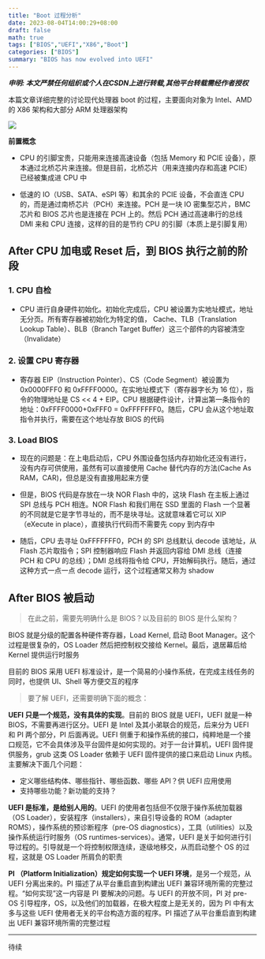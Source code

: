 ```yaml
---
title: "Boot 过程分析"
date: 2023-08-04T14:00:29+08:00
draft: false
math: true
tags: ["BIOS","UEFI","X86","Boot"]
categories: ["BIOS"]
summary: "BIOS has now evolved into UEFI"
---
```

***申明: 本文严禁任何组织或个人在CSDN上进行转载,其他平台转载需经作者授权***

本篇文章详细完整的讨论现代处理器 boot 的过程，主要面向对象为 Intel、AMD 的 X86 架构和大部分 ARM 处理器架构

![][1]

 **前置概念**

- CPU 的引脚宝贵，只能用来连接高速设备（包括 Memory 和 PCIE 设备），原本通过北桥芯片来连接。但是目前，北桥芯片（用来连接内存和高速 PCIE）已经被集成进 CPU 中

- 低速的 IO（USB、SATA、eSPI 等）和其余的 PCIE 设备，不会直连 CPU 的，而是通过南桥芯片（PCH）来连接。PCH 是一块 IO 密集型芯片，BMC 芯片和 BIOS 芯片也是连接在 PCH 上的。然后 PCH 通过高速串行的总线 DMI 来和 CPU 连接，这样的目的是节约 CPU 的引脚（本质上是引脚复用）

## After CPU 加电或 Reset 后，到 BIOS 执行之前的阶段

### 1. CPU 自检

- CPU 进行自身硬件初始化。初始化完成后，CPU 被设置为实地址模式，地址无分页。所有寄存器被初始化为特定的值， Cache、TLB（Translation Lookup Table）、BLB（Branch Target Buffer）这三个部件的内容被清空（Invalidate）

### 2. 设置 CPU 寄存器

- 寄存器 EIP（Instruction Pointer）、CS（Code Segment）被设置为 0x0000FFF0 和 0xFFFF0000。在实地址模式下（寄存器字长为 16 位），指令的物理地址是 CS << 4 + EIP。CPU 根据硬件设计，计算出第一条指令的地址：0xFFFF0000+0xFFF0 = 0xFFFFFFF0。随后，CPU 会从这个地址取指令并执行，需要在这个地址存放 BIOS 的代码

### 3. Load BIOS

- 现在的问题是：在上电启动后，CPU 外围设备包括内存初始化还没有进行，没有内存可供使用，虽然有可以直接使用 Cache 替代内存的方法(Cache As RAM，CAR)，但总是没有直接用起来方便

- 但是，BIOS 代码是存放在一块 NOR Flash 中的，这块 Flash 在主板上通过 SPI 总线与 PCH 相连。NOR Flash 和我们用在 SSD 里面的 Flash 一个显著的不同就是它是字节寻址的，而不是块寻址。这就意味着它可以 XIP（eXecute in place），直接执行代码而不需要先 copy 到内存中

- 随后，CPU 去寻址 0xFFFFFFF0，PCH 的 SPI 总线默认 decode 该地址，从 Flash 芯片取指令；SPI 控制器响应 Flash 并返回内容给 DMI 总线（连接 PCH 和 CPU 的总线）；DMI 总线将指令给 CPU，开始解码执行。随后，通过这种方式一点一点 decode 运行，这个过程通常又称为 shadow

## After BIOS 被启动

> 在此之前，需要先明确什么是 BIOS？以及目前的 BIOS 是什么架构？

BIOS 就是分级的配置各种硬件寄存器，Load Kernel, 启动 Boot Manager。这个过程是很复杂的，OS Loader 然后把控制权交接给 Kernel。最后，退居幕后给 Kernel 提供运行时服务

目前的 BIOS 采用 UEFI 标准设计，是一个简易的小操作系统，在完成主线任务的同时，也提供 UI、Shell 等方便交互的程序

> 要了解 UEFI，还需要明确下面的概念：

**UEFI 只是一个规范，没有具体的实现**。目前的 BIOS 就是 UEFI，UEFI 就是一种 BIOS，不需要再进行区分。UEFI 是 Intel 及其小弟联合的规范，后来分为 UEFI 和 PI 两个部分，PI 后面再说。UEFI 侧重于和操作系统的接口，纯粹地是一个接口规范，它不会具体涉及平台固件是如何实现的。对于一台计算机，UEFI 固件提供服务，grub 这类 OS Loader 依赖于 UEFI 固件提供的接口来启动 Linux 内核。主要解决下面几个问题：

- 定义哪些结构体、哪些指针、哪些函数、哪些 API？供 UEFI 应用使用
- 支持哪些功能？新功能的支持？

**UEFI 是标准，是给别人用的**。UEFI 的使用者包括但不仅限于操作系统加载器（OS Loader），安装程序（installers），来自引导设备的 ROM（adapter ROMS），操作系统的预诊断程序（pre-OS diagnostics），工具（utilities）以及操作系统运行时服务（OS runtimes-services）。通常，UEFI 是关于如何进行引导过程的。引导就是一个将控制权限连续，逐级地移交，从而启动整个 OS 的过程，这就是 OS Loader 所肩负的职责

**PI （Platform Initialization）规定如何实现一个 UEFI 环境**，是另一个规范，从 UEFI 分离出来的。PI 描述了从平台重启直到构建出 UEFI 兼容环境所需的完整过程。“如何实现”这一内容是 PI 要解决的问题。与 UEFI 的开放不同，PI 对 pre-OS 引导程序，OS，以及他们的加载器，在极大程度上是无关的，因为 PI 中有太多与这些 UEFI 使用者无关的平台构造方面的程序。PI 描述了从平台重启直到构建出 UEFI 兼容环境所需的完整过程

---

待续

[1]: https://pic.imgdb.cn/item/64ccbcdf1ddac507cc907466.png
